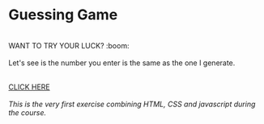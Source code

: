 # Guessing Game
<br>
WANT TO TRY YOUR LUCK? :boom:
<br><br>
Let's see is the number you enter is the same as the one I generate. 
<br><br>



[CLICK HERE](https://chevtong.github.io/guessing-game/)
<br><br>
<i>This is the very first exercise combining HTML, CSS and javascript during the course. </i>